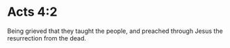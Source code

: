 # Acts 4:2

Being grieved that they taught the people, and preached through Jesus the resurrection from the dead.
